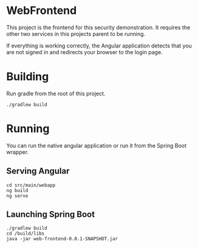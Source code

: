 # WebFrontend

This project is the frontend for this security demonstration. It requires the other two services in this projects parent to be running.

If everything is working correctly, the Angular application detects that you are not signed in and redirects your browser to the login page.


# Building

Run gradle from the root of this project.

```
./gradlew build  
```

# Running

You can run the native angular application or run it from the Spring Boot wrapper.

## Serving Angular

```
cd src/main/webapp
ng build
ng serve
```

## Launching Spring Boot
```
./gradlew build
cd /build/libs
java -jar web-frontend-0.0.1-SNAPSHOT.jar 
```


